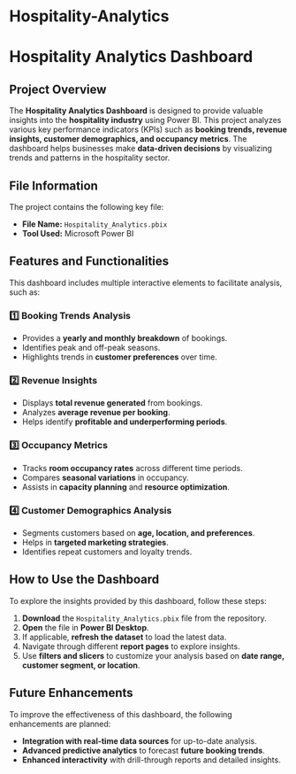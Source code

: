# Hospitality-Analytics


# Hospitality Analytics Dashboard

## Project Overview
The **Hospitality Analytics Dashboard** is designed to provide valuable insights into the **hospitality industry** using Power BI.
This project analyzes various key performance indicators (KPIs) such as **booking trends, revenue insights, customer demographics, and occupancy metrics**.
The dashboard helps businesses make **data-driven decisions** by visualizing trends and patterns in the hospitality sector.

## File Information
The project contains the following key file:
- **File Name:** `Hospitality_Analytics.pbix`
- **Tool Used:** Microsoft Power BI

## Features and Functionalities
This dashboard includes multiple interactive elements to facilitate analysis, such as:

### 1️⃣ Booking Trends Analysis
- Provides a **yearly and monthly breakdown** of bookings.
- Identifies peak and off-peak seasons.
- Highlights trends in **customer preferences** over time.

### 2️⃣ Revenue Insights
- Displays **total revenue generated** from bookings.
- Analyzes **average revenue per booking**.
- Helps identify **profitable and underperforming periods**.

### 3️⃣ Occupancy Metrics
- Tracks **room occupancy rates** across different time periods.
- Compares **seasonal variations** in occupancy.
- Assists in **capacity planning** and **resource optimization**.

### 4️⃣ Customer Demographics Analysis
- Segments customers based on **age, location, and preferences**.
- Helps in **targeted marketing strategies**.
- Identifies repeat customers and loyalty trends.

## How to Use the Dashboard
To explore the insights provided by this dashboard, follow these steps:
1. **Download** the `Hospitality_Analytics.pbix` file from the repository.
2. **Open** the file in **Power BI Desktop**.
3. If applicable, **refresh the dataset** to load the latest data.
4. Navigate through different **report pages** to explore insights.
5. Use **filters and slicers** to customize your analysis based on **date range, customer segment, or location**.

## Future Enhancements
To improve the effectiveness of this dashboard, the following enhancements are planned:
- **Integration with real-time data sources** for up-to-date analysis.
- **Advanced predictive analytics** to forecast **future booking trends**.
- **Enhanced interactivity** with drill-through reports and detailed insights.




